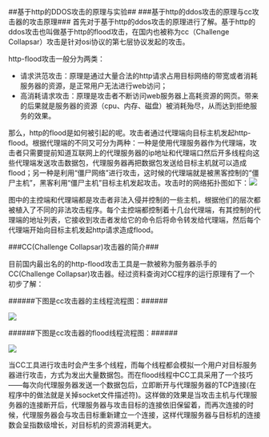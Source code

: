 ##基于http的DDOS攻击的原理与实验##
###基于http的ddos攻击的原理与cc攻击器的攻击原理###
首先对于基于http的ddos攻击的原理进行了解。基于http的ddos攻击也叫做基于http的flood攻击，在国内也被称为cc（Challenge Collapsar）攻击是针对osi协议的第七层协议发起的攻击。

http-flood攻击一般分为两类：

- 请求洪范攻击：原理是通过大量合法的http请求占用目标网络的带宽或者消耗服务器的资源，是正常用户无法进行web访问；
- 高消耗请求攻击：原理是攻击者不断访问web服务器上高耗资源的网页。带来的后果就是服务器的资源（cpu、内存、磁盘）被消耗殆尽，从而达到拒绝服务的效果。

那么，http的flood是如何被引起的呢。攻击者通过代理端向目标主机发起http-flood。根据代理端的不同又可分为两种：一种是使用代理服务器作为代理端，攻击者只需要提前知道互联网上的代理服务器的ip地址和代理端口然后开多线程向这些代理端发送攻击数据包，代理服务器再把数据包发送给目标主机就可以造成flood；另一种是利用“僵尸网络”进行攻击，这时候的代理端就是被黑客控制的“僵尸主机”，黑客利用“僵尸主机”目标主机发起攻击。攻击时的网络拓扑图如下：![](https://github.com/Raztyn/ns/blob/master/2015-2/manhongpeng_taorui_zuotianyi/1.png)

图中的主控端和代理端都是攻击者非法入侵并控制的一些主机，根据他们的层次都被植入了不同的非法攻击程序。每个主控端都控制着十几台代理端，有其控制的代理端的地址列表，它接收到攻击者发给它的命令后将命令转发给代理端，然后每个代理端开始向目标主机发起http请求造成flood。

###CC(Challenge Collapsar)攻击器的简介###

目前国内最出名的的http-flood攻击工具是一款被称为服务器杀手的CC(Challenge Collapsar)攻击器。经过资料查询对CC程序的运行原理有了一个初步了解：

######下图是cc攻击器的主线程流程图：######





![](https://github.com/Raztyn/ns/blob/master/2015-2/manhongpeng_taorui_zuotianyi/2.png)

######下图是cc攻击器的flood线程流程图：######





![](https://github.com/Raztyn/ns/blob/master/2015-2/manhongpeng_taorui_zuotianyi/3.png)


当CC工具进行攻击时会产生多个线程，而每个线程都会模拟一个用户对目标服务器进行攻击，方式为发出大量数据包。而在flood线程中CC工具采用了一个技巧——每次向代理服务器发送一个数据包后，立即断开与代理服务器的TCP连接(在程序中的做法就是关掉socket文件描述符)。这样做的效果是当攻击主机与代理服务器的连接断开后，代理服务器与攻击目标的连接依旧保留着，而再次连接的时候，代理服务器会与攻击目标重新建立一个连接，这样代理服务器与目标机的连接数会呈指数级增长，对目标机的资源消耗更大。